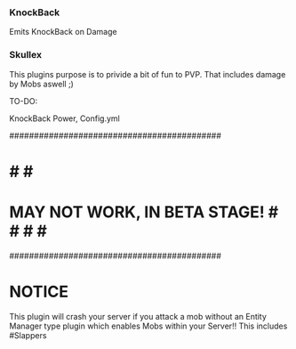 ### KnockBack ###############################
Emits KnockBack on Damage
### Skullex ##################################

This plugins purpose is to privide a bit of fun to PVP. That includes damage by Mobs aswell ;)


TO-DO:

KnockBack Power, Config.yml


###########################################
#                                         #                                                                 #                                         #
#         MAY NOT WORK, IN BETA STAGE!    #                    #                                         #                                                                                                  #                                         #
###########################################


# NOTICE

This plugin will crash your server if you attack a mob without an Entity Manager type plugin which enables Mobs within your Server!! This includes #Slappers
